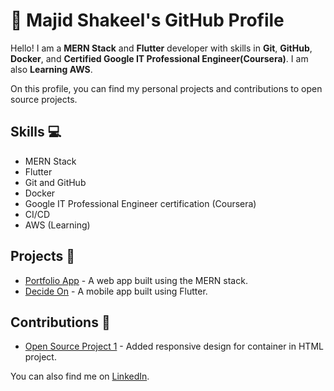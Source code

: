# 🚀 Majid Shakeel's GitHub Profile

Hello! I am a **MERN Stack** and **Flutter** developer with skills in **Git**, **GitHub**, **Docker**, and **Certified Google IT Professional Engineer(Coursera)**. I am also **Learning AWS**.

On this profile, you can find my personal projects and contributions to open source projects.

## Skills 💻
- MERN Stack
- Flutter
- Git and GitHub
- Docker
- Google IT Professional Engineer certification (Coursera)
- CI/CD
- AWS (Learning)

## Projects 📂
- [Portfolio App](https://github.com/majidshakeelshawl/portfolio-app) - A web app built using the MERN stack.
- [Decide On](https://github.com/majidshakeelshawl/decide_on) - A mobile app built using Flutter.

## Contributions 🤝
- [Open Source Project 1](https://github.com/zero-to-mastery/HTML-project/pull/505) - Added responsive design for container in HTML project.

You can also find me on [LinkedIn](https://www.linkedin.com/majidshakeelshawl/).

<!---
majidshakeelshawl/majidshakeelshawl is a ✨ special ✨ repository because its `README.md` (this file) appears on your GitHub profile.
You can click the Preview link to take a look at your changes.
--->
